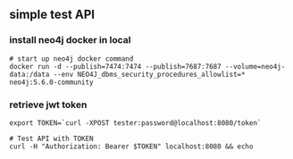 ## simple test API
### install neo4j docker in local
```shell
# start up neo4j docker command
docker run -d --publish=7474:7474 --publish=7687:7687 --volume=neo4j-data:/data --env NEO4J_dbms_security_procedures_allowlist=* neo4j:5.6.0-community
```
### retrieve jwt token
```shell
export TOKEN=`curl -XPOST tester:password@localhost:8080/token`
```

```shell
# Test API with TOKEN
curl -H "Authorization: Bearer $TOKEN" localhost:8080 && echo
```